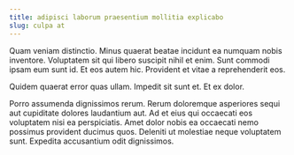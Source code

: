 ```yaml
---
title: adipisci laborum praesentium mollitia explicabo
slug: culpa at
---
```


Quam veniam distinctio. Minus quaerat beatae incidunt ea numquam nobis inventore. Voluptatem sit qui libero suscipit nihil et enim. Sunt commodi ipsam eum sunt id. Et eos autem hic. Provident et vitae a reprehenderit eos.

Quidem quaerat error quas ullam. Impedit sit sunt et. Et ex dolor.

Porro assumenda dignissimos rerum. Rerum doloremque asperiores sequi aut cupiditate dolores laudantium aut. Ad et eius qui occaecati eos voluptatem nisi ea perspiciatis. Amet dolor nobis ea occaecati nemo possimus provident ducimus quos. Deleniti ut molestiae neque voluptatem sunt. Expedita accusantium odit dignissimos.
